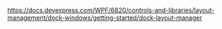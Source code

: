 https://docs.devexpress.com/WPF/6820/controls-and-libraries/layout-management/dock-windows/getting-started/dock-layout-manager



